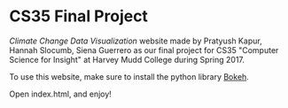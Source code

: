 # CS35 Final Project

*Climate Change Data Visualization* website made by Pratyush Kapur, Hannah Slocumb, Siena Guerrero as our final project for CS35 "Computer Science for Insight" at Harvey Mudd College during Spring 2017.

To use this website, make sure to install the python library [Bokeh](https://bokeh.pydata.org/en/latest/`Bokeh`).

Open index.html, and enjoy!
